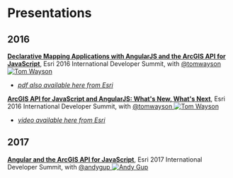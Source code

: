 # Presentations

## 2016

[**Declarative Mapping Applications with AngularJS and the ArcGIS API for JavaScript**](https://github.com/jwasilgeo/presentations/blob/master/2016/Declarative%20Mapping%20Applications%20with%20AngularJS%20and%20the%20ArcGIS%20API%20for%20JavaScript.pdf), Esri 2016 International Developer Summit, with [@tomwayson ![Tom Wayson](https://avatars2.githubusercontent.com/u/662944?v=3&s=30)](https://github.com/tomwayson/)
  - [_pdf also available here from Esri_](http://proceedings.esri.com/library/userconf/devsummit16/papers/dev_int_193.pdf)

[**ArcGIS API for JavaScript and AngularJS: What's New, What's Next**](https://jwasilgeo.github.io/esri-jsapi-and-angular-whats-next-dev-summit-2016), Esri 2016 International Developer Summit, with [@tomwayson ![Tom Wayson](https://avatars2.githubusercontent.com/u/662944?v=3&s=30)](https://github.com/tomwayson/)
  - [_video available here from Esri_](http://video.esri.com/watch/5030/arcgis-api-for-javascript-and-angularjs-whats-new_comma_-whats-next_)

## 2017

[**Angular and the ArcGIS API for JavaScript**](https://jwasilgeo.github.io/presentations/2017/angular-and-the-arcgis-api-for-javascript), Esri 2017 International Developer Summit, with [@andygup ![Andy Gup](https://avatars3.githubusercontent.com/u/510440?v=3&s=30)](https://github.com/andygup)
